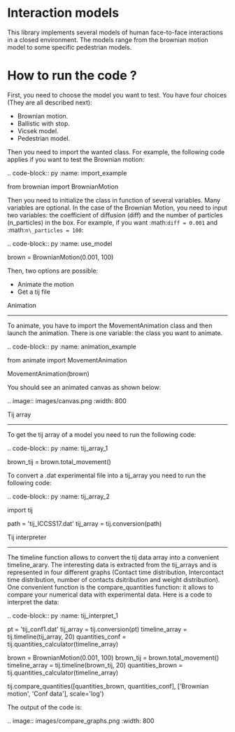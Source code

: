 Interaction models
=====================

This library implements several models of human face-to-face interactions in a closed environment. The models range from the brownian motion model to some specific pedestrian models.

# How to run the code ?


First, you need to choose the model you want to test.
You have four choices (They are all described next):

* Brownian motion.
* Ballistic with stop.
* Vicsek model.
* Pedestrian model.

Then you need to import the wanted class. For example, the following code applies if you want to test the Brownian motion:

.. code-block:: py
   :name: import_example
   
   from brownian import BrownianMotion

Then you need to initialize the class in function of several variables. Many variables are optional. In the case of the Brownian Motion, you need to input two variables: the coefficient of diffusion (diff) and the number of particles (n_particles) in the box. For example, if you want :math:`diff = 0.001` and :math:`n\_particles = 100`: 

.. code-block:: py
   :name: use_model

   brown = BrownianMotion(0.001, 100)

Then, two options are possible:

* Animate the motion
* Get a tij file

Animation
*********

To animate, you have to import the MovementAnimation class and then launch the animation. There is one variable: the class you want to animate.

.. code-block:: py
   :name: animation_example
   
   from animate import MovementAnimation
   
   MovementAnimation(brown)

You should see an animated canvas as shown below:

.. image:: images/canvas.png
   :width: 800

Tij array
*********

To get the tij array of a model you need to run the following code:

.. code-block:: py
   :name: tij_array_1
   
   brown_tij = brown.total_movement()

To convert a .dat experimental file into a tij_array you need to run the following code:

.. code-block:: py
   :name: tij_array_2
   
   import tij
   
   path = 'tij_ICCSS17.dat'
   tij_array = tij.conversion(path)

Tij interpreter
***************

The timeline function allows to convert the tij data array into a convenient timeline_arary. The interesting data is extracted from the tij_arrays and is represented in four different graphs (Contact time distribution, Intercontact time distribution, number of contacts dsitribution and weight distribution).
One convenient function is the compare_quantities function: it allows to compare your numerical data with experimental data. Here is a code to interpret the data:

.. code-block:: py
   :name: tij_interpret_1
   
   pt = 'tij_conf1.dat'
   tij_array = tij.conversion(pt)
   timeline_array = tij.timeline(tij_array, 20)
   quantities_conf = tij.quantities_calculator(timeline_array)

   brown = BrownianMotion(0.001, 100)
   brown_tij = brown.total_movement()
   timeline_array = tij.timeline(brown_tij, 20)
   quantities_brown = tij.quantities_calculator(timeline_array)

   tij.compare_quantities([quantities_brown, quantities_conf], ['Brownian motion', 'Conf data'],  scale='log')

The output of the code is:

.. image:: images/compare_graphs.png
   :width: 800
